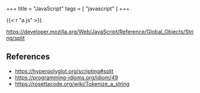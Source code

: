 +++
title = "JavaScript"
tags = [ "javascript" ]
+++

{{< r "a.js" >}}

<https://developer.mozilla.org/Web/JavaScript/Reference/Global_Objects/String/split>

## References

- <https://hyperpolyglot.org/scripting#split>
- <https://programming-idioms.org/idiom/49>
- <https://rosettacode.org/wiki/Tokenize_a_string>

